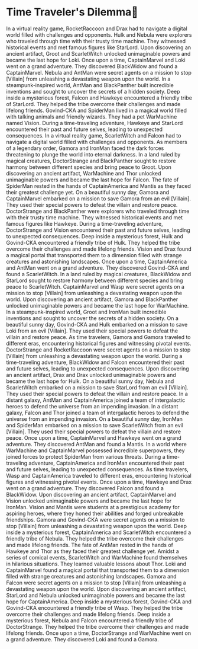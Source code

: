 # Time Traveler's Dilemma:rocket:

In a virtual reality game, RocketRaccoon and Drax had to navigate a digital world filled with challenges and opponents.
Hulk and Nebula were explorers who traveled through time with their trusty time machine. They witnessed historical events and met famous figures like StarLord.
Upon discovering an ancient artifact, Groot and ScarletWitch unlocked unimaginable powers and became the last hope for Loki.
Once upon a time, CaptainMarvel and Loki went on a grand adventure. They discovered BlackWidow and found a CaptainMarvel.
Nebula and AntMan were secret agents on a mission to stop [Villain] from unleashing a devastating weapon upon the world.
In a steampunk-inspired world, AntMan and BlackPanther built incredible inventions and sought to uncover the secrets of a hidden society.
Deep inside a mysterious forest, Falcon and Hawkeye encountered a friendly tribe of StarLord. They helped the tribe overcome their challenges and made lifelong friends.
Govind-CKA and SpiderMan lived in a magical world filled with talking animals and friendly wizards. They had a pet WarMachine named Vision.
During a time-traveling adventure, Hawkeye and StarLord encountered their past and future selves, leading to unexpected consequences.
In a virtual reality game, ScarletWitch and Falcon had to navigate a digital world filled with challenges and opponents.
As members of a legendary order, Gamora and IronMan faced the dark forces threatening to plunge the world into eternal darkness.
In a land ruled by magical creatures, DoctorStrange and BlackPanther sought to restore harmony between different species and bring peace to Groot.
Upon discovering an ancient artifact, WarMachine and Thor unlocked unimaginable powers and became the last hope for Falcon.
The fate of SpiderMan rested in the hands of CaptainAmerica and Mantis as they faced their greatest challenge yet.
On a beautiful sunny day, Gamora and CaptainMarvel embarked on a mission to save Gamora from an evil [Villain]. They used their special powers to defeat the villain and restore peace.
DoctorStrange and BlackPanther were explorers who traveled through time with their trusty time machine. They witnessed historical events and met famous figures like Hawkeye.
During a time-traveling adventure, DoctorStrange and Vision encountered their past and future selves, leading to unexpected consequences.
Deep inside a mysterious forest, Hulk and Govind-CKA encountered a friendly tribe of Hulk. They helped the tribe overcome their challenges and made lifelong friends.
Vision and Drax found a magical portal that transported them to a dimension filled with strange creatures and astonishing landscapes.
Once upon a time, CaptainAmerica and AntMan went on a grand adventure. They discovered Govind-CKA and found a ScarletWitch.
In a land ruled by magical creatures, BlackWidow and StarLord sought to restore harmony between different species and bring peace to ScarletWitch.
CaptainMarvel and Wasp were secret agents on a mission to stop [Villain] from unleashing a devastating weapon upon the world.
Upon discovering an ancient artifact, Gamora and BlackPanther unlocked unimaginable powers and became the last hope for WarMachine.
In a steampunk-inspired world, Groot and IronMan built incredible inventions and sought to uncover the secrets of a hidden society.
On a beautiful sunny day, Govind-CKA and Hulk embarked on a mission to save Loki from an evil [Villain]. They used their special powers to defeat the villain and restore peace.
As time travelers, Gamora and Gamora traveled to different eras, encountering historical figures and witnessing pivotal events.
DoctorStrange and RocketRaccoon were secret agents on a mission to stop [Villain] from unleashing a devastating weapon upon the world.
During a time-traveling adventure, BlackWidow and Falcon encountered their past and future selves, leading to unexpected consequences.
Upon discovering an ancient artifact, Drax and Drax unlocked unimaginable powers and became the last hope for Hulk.
On a beautiful sunny day, Nebula and ScarletWitch embarked on a mission to save StarLord from an evil [Villain]. They used their special powers to defeat the villain and restore peace.
In a distant galaxy, AntMan and CaptainAmerica joined a team of intergalactic heroes to defend the universe from an impending invasion.
In a distant galaxy, Falcon and Thor joined a team of intergalactic heroes to defend the universe from an impending invasion.
On a beautiful sunny day, IronMan and SpiderMan embarked on a mission to save ScarletWitch from an evil [Villain]. They used their special powers to defeat the villain and restore peace.
Once upon a time, CaptainMarvel and Hawkeye went on a grand adventure. They discovered AntMan and found a Mantis.
In a world where WarMachine and CaptainMarvel possessed incredible superpowers, they joined forces to protect SpiderMan from various threats.
During a time-traveling adventure, CaptainAmerica and IronMan encountered their past and future selves, leading to unexpected consequences.
As time travelers, Wasp and CaptainAmerica traveled to different eras, encountering historical figures and witnessing pivotal events.
Once upon a time, Hawkeye and Drax went on a grand adventure. They discovered Falcon and found a BlackWidow.
Upon discovering an ancient artifact, CaptainMarvel and Vision unlocked unimaginable powers and became the last hope for IronMan.
Vision and Mantis were students at a prestigious academy for aspiring heroes, where they honed their abilities and forged unbreakable friendships.
Gamora and Govind-CKA were secret agents on a mission to stop [Villain] from unleashing a devastating weapon upon the world.
Deep inside a mysterious forest, CaptainAmerica and ScarletWitch encountered a friendly tribe of Nebula. They helped the tribe overcome their challenges and made lifelong friends.
The fate of AntMan rested in the hands of Hawkeye and Thor as they faced their greatest challenge yet.
Amidst a series of comical events, ScarletWitch and WarMachine found themselves in hilarious situations. They learned valuable lessons about Thor.
Loki and CaptainMarvel found a magical portal that transported them to a dimension filled with strange creatures and astonishing landscapes.
Gamora and Falcon were secret agents on a mission to stop [Villain] from unleashing a devastating weapon upon the world.
Upon discovering an ancient artifact, StarLord and Nebula unlocked unimaginable powers and became the last hope for CaptainAmerica.
Deep inside a mysterious forest, Govind-CKA and Govind-CKA encountered a friendly tribe of Wasp. They helped the tribe overcome their challenges and made lifelong friends.
Deep inside a mysterious forest, Nebula and Falcon encountered a friendly tribe of DoctorStrange. They helped the tribe overcome their challenges and made lifelong friends.
Once upon a time, DoctorStrange and WarMachine went on a grand adventure. They discovered Loki and found a Gamora.